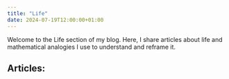 ```yaml
---
title: "Life"
date: 2024-07-19T12:00:00+01:00
---
```


Welcome to the Life section of my blog. Here, I share articles about life and mathematical analogies I use to understand and reframe it.

## Articles:

